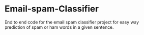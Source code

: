 # Email-spam-Classifier
End to end code for the email spam classifier project for easy way prediction of spam or ham words in a given sentence.
